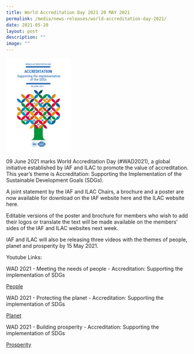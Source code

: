 ```yaml
---
title: World Accreditation Day 2021 20 MAY 2021
permalink: /media/news-releases/world-accreditation-day-2021/
date: 2021-05-20
layout: post
description: ""
image: ""
---
```

<img style="width:177px" alt="WAD2021" src="/images/press-release/photos/CC0A95D1-1691-44A4-ADD3-66954D90E0FE.png"> 


09 June 2021 marks World Accreditation Day (#WAD2021), a global initiative established by IAF and ILAC to promote the value of accreditation. This year’s theme is Accreditation: Supporting the Implementation of the Sustainable Development Goals (SDGs).



A joint statement by the IAF and ILAC Chairs, a brochure and a poster are now available for download on the IAF website here and the ILAC website here.

 

Editable versions of the poster and brochure for members who wish to add their logos or translate the text will be made available on the members' sides of the IAF and ILAC websites next week.

 

IAF and ILAC will also be releasing three videos with the themes of people, planet and prosperity by 15 May 2021.

Youtube Links:

WAD 2021 - Meeting the needs of people - Accreditation: Supporting the implementation of SDGs

[People](https://youtu.be/qqViC-qA6Ww)


WAD 2021 - Protecting the planet - Accreditation: Supporting the implementation of SDGs

[Planet](https://youtu.be/J9N7Hn5tUV4)

WAD 2021 - Building prosperity - Accreditation: Supporting the implementation of SDGs

[Prosperity](https://youtu.be/7lPF2pSV1Vk)

